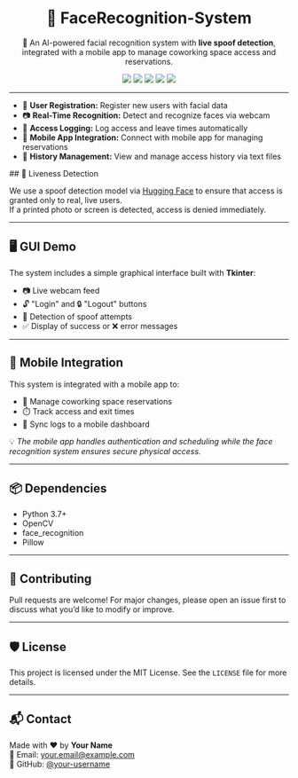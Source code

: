 <h1 align="center">🧠 FaceRecognition-System</h1>
<p align="center">
  🔐 An AI-powered facial recognition system with <strong>live spoof detection</strong>, 
  integrated with a mobile app to manage coworking space access and reservations.
</p>

<p align="center">
  <img src="https://img.shields.io/badge/Python-3.7%2B-blue?logo=python">
  <img src="https://img.shields.io/badge/OpenCV-4.x-red?logo=opencv">
  <img src="https://img.shields.io/badge/face_recognition-Yes-brightgreen">
  <img src="https://img.shields.io/badge/Mobile%20App-Integrated-orange?logo=android">
  <img src="https://img.shields.io/badge/License-MIT-lightgrey?logo=license">
</p>

---
<ul>
  <li>🔐 <strong>User Registration:</strong> Register new users with facial data</li>
  <li>📷 <strong>Real-Time Recognition:</strong> Detect and recognize faces via webcam</li>
  <li>📅 <strong>Access Logging:</strong> Log access and leave times automatically</li>
  <li>📱 <strong>Mobile App Integration:</strong> Connect with mobile app for managing reservations</li>
  <li>📝 <strong>History Management:</strong> View and manage access history via text files</li>
</ul>
## 🔐 Liveness Detection

We use a spoof detection model via <a href="https://huggingface.co/" target="_blank">Hugging Face</a> to ensure that access is granted only to real, live users.  
If a printed photo or screen is detected, access is denied immediately.

---

## 🖥️ GUI Demo

The system includes a simple graphical interface built with <strong>Tkinter</strong>:

- 📷 Live webcam feed  
- 🔓 "Login" and 🔒 "Logout" buttons  
- 🛑 Detection of spoof attempts  
- ✅ Display of success or ❌ error messages  

---

## 📱 Mobile Integration

This system is integrated with a mobile app to:

- 🏢 Manage coworking space reservations  
- ⏱️ Track access and exit times  
- 🔄 Sync logs to a mobile dashboard  

💡 <em>The mobile app handles authentication and scheduling while the face recognition system ensures secure physical access.</em>

---

## 📦 Dependencies

- Python 3.7+  
- OpenCV  
- face_recognition  
- Pillow  

---

## 🤝 Contributing

Pull requests are welcome! For major changes, please open an issue first to discuss what you’d like to modify or improve.

---

## 🛡️ License

This project is licensed under the MIT License. See the `LICENSE` file for more details.

---

## 📬 Contact

Made with ❤️ by <strong>Your Name</strong><br>
📧 Email: <a href="mailto:your.email@example.com">your.email@example.com</a><br>
🐙 GitHub: <a href="https://github.com/your-username" target="_blank">@your-username</a>

